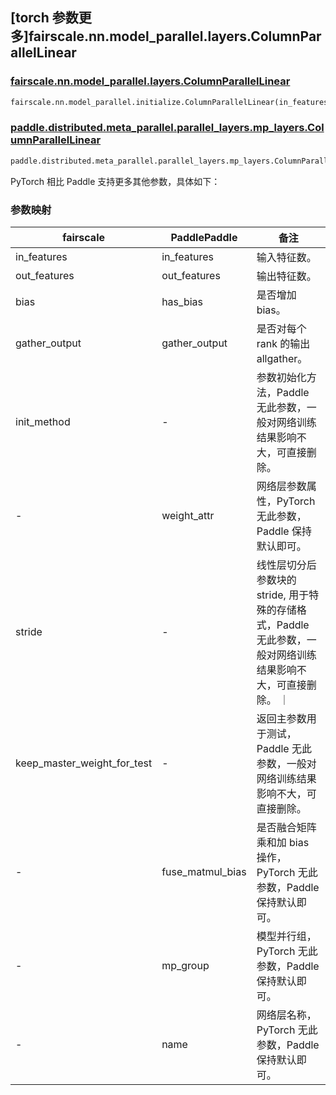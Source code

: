 ## [torch 参数更多]fairscale.nn.model_parallel.layers.ColumnParallelLinear

### [fairscale.nn.model_parallel.layers.ColumnParallelLinear](https://github.com/facebookresearch/fairscale/blob/164cc0f3170b4a3951dd84dda29c3e1504ac4d6e/fairscale/nn/model_parallel/layers.py#L218)

```python
fairscale.nn.model_parallel.initialize.ColumnParallelLinear(in_features: int, out_features: int, bias: bool = True, gather_output: bool = True, init_method: Callable[[torch.Tensor], torch.Tensor] = init.xavier_normal_， stride: int = 1, keep_master_weight_for_test: bool = False)
```
### [paddle.distributed.meta_parallel.parallel_layers.mp_layers.ColumnParallelLinear](https://github.com/PaddlePaddle/Paddle/blob/016766cc89fabc10181453ce70b701dd8ed019f6/python/paddle/distributed/fleet/layers/mpu/mp_layers.py#L153)

```python
paddle.distributed.meta_parallel.parallel_layers.mp_layers.ColumnParallelLinear(in_features, out_features, weight_attr=None, has_bias=None, gather_output=True, fuse_matmul_bias=False, mp_group=None, name=None)
```

PyTorch 相比 Paddle 支持更多其他参数，具体如下：

### 参数映射

| fairscale                   | PaddlePaddle      | 备注      |
| ----------------------------| ----------------  | -------- |
| in_features                 | in_features       | 输入特征数。 |
| out_features                | out_features      | 输出特征数。 |
| bias                        | has_bias          | 是否增加 bias。 |
| gather_output               | gather_output     | 是否对每个 rank 的输出 allgather。 |
| init_method                 | -                 | 参数初始化方法，Paddle 无此参数，一般对网络训练结果影响不大，可直接删除。 |
| -                           | weight_attr       | 网络层参数属性，PyTorch 无此参数，Paddle 保持默认即可。 |
| stride                      | -                 | 线性层切分后参数块的 stride, 用于特殊的存储格式，Paddle 无此参数，一般对网络训练结果影响不大，可直接删除。 ｜
| keep_master_weight_for_test | -                 | 返回主参数用于测试，Paddle 无此参数，一般对网络训练结果影响不大，可直接删除。 |
| -                           | fuse_matmul_bias  | 是否融合矩阵乘和加 bias 操作，PyTorch 无此参数，Paddle 保持默认即可。 |
| -                           | mp_group          | 模型并行组，PyTorch 无此参数，Paddle 保持默认即可。 |
| -                           | name              | 网络层名称，PyTorch 无此参数，Paddle 保持默认即可。 |
